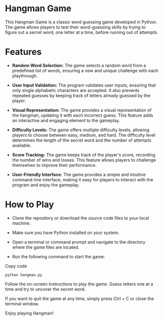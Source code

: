 # Hangman Game
This Hangman Game is a classic word guessing game developed in Python. The game allows players to test their word-guessing skills by trying to figure out a secret word, one letter at a time, before running out of attempts.

# Features
- **Random Word Selection:** The game selects a random word from a predefined list of words, ensuring a new and unique challenge with each playthrough.

- **User Input Validation:** The program validates user inputs, ensuring that only single alphabetic characters are accepted. It also prevents repeated guesses by keeping track of letters already guessed by the player.

- **Visual Representation:** The game provides a visual representation of the hangman, updating it with each incorrect guess. This feature adds an interactive and engaging element to the gameplay.

- **Difficulty Levels:** The game offers multiple difficulty levels, allowing players to choose between easy, medium, and hard. The difficulty level determines the length of the secret word and the number of attempts available.

- **Score Tracking:** The game keeps track of the player's score, recording the number of wins and losses. This feature allows players to challenge themselves to improve their performance.

- **User-Friendly Interface:** The game provides a simple and intuitive command-line interface, making it easy for players to interact with the program and enjoy the gameplay.

# How to Play
- Clone the repository or download the source code files to your local machine.

- Make sure you have Python installed on your system.

- Open a terminal or command prompt and navigate to the directory where the game files are located.

- Run the following command to start the game:

Copy code
```
python hangman.py

```
Follow the on-screen instructions to play the game. Guess letters one at a time and try to uncover the secret word.


If you want to quit the game at any time, simply press Ctrl + C or close the terminal window.

Enjoy playing Hangman!
